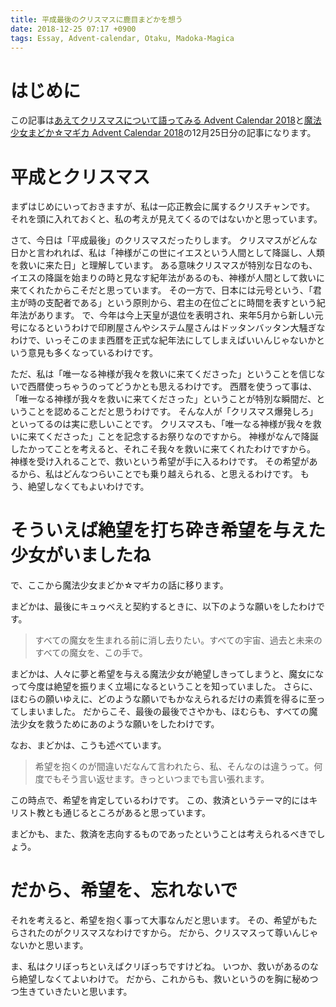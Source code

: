 ```yaml
---
title: 平成最後のクリスマスに鹿目まどかを想う
date: 2018-12-25 07:17 +0900
tags: Essay, Advent-calendar, Otaku, Madoka-Magica
---
```


# はじめに

この記事は[あえてクリスマスについて語ってみる Advent Calendar 2018](https://adventar.org/calendars/3402)と[魔法少女まどか☆マギカ Advent Calendar 2018](https://adventar.org/calendars/3407)の12月25日分の記事になります。

# 平成とクリスマス

まずはじめにいっておきますが、私は一応正教会に属するクリスチャンです。
それを頭に入れておくと、私の考えが見えてくるのではないかと思っています。

さて、今日は「平成最後」のクリスマスだったりします。
クリスマスがどんな日かと言われれば、私は「神様がこの世にイエスという人間として降誕し、人類を救いに来た日」と理解しています。
ある意味クリスマスが特別な日なのも、イエスの降誕を始まりの時と見なす紀年法があるのも、神様が人間として救いに来てくれたからこそだと思っています。
その一方で、日本には元号という、「君主が時の支配者である」という原則から、君主の在位ごとに時間を表すという紀年法があります。
で、今年は今上天皇が退位を表明され、来年5月から新しい元号になるというわけで印刷屋さんやシステム屋さんはドッタンバッタン大騒ぎなわけで、いっそこのまま西暦を正式な紀年法にしてしまえばいいんじゃないかという意見も多くなっているわけです。

ただ、私は「唯一なる神様が我々を救いに来てくださった」ということを信じないで西暦使っちゃうのってどうかとも思えるわけです。
西暦を使うって事は、「唯一なる神様が我々を救いに来てくださった」ということが特別な瞬間だ、ということを認めることだと思うわけです。
そんな人が「クリスマス爆発しろ」といってるのは実に悲しいことです。
クリスマスも、「唯一なる神様が我々を救いに来てくださった」ことを記念するお祭りなのですから。
神様がなんで降誕したかってことを考えると、それこそ我々を救いに来てくれたわけですから。
神様を受け入れることで、救いという希望が手に入るわけです。
その希望があるから、私はどんなつらいことでも乗り越えられる、と思えるわけです。
もう、絶望しなくてもよいわけです。

# そういえば絶望を打ち砕き希望を与えた少女がいましたね

で、ここから魔法少女まどか☆マギカの話に移ります。

まどかは、最後にキュゥべえと契約するときに、以下のような願いをしたわけです。

> すべての魔女を生まれる前に消し去りたい。すべての宇宙、過去と未来のすべての魔女を、この手で。

まどかは、人々に夢と希望を与える魔法少女が絶望しきってしまうと、魔女になって今度は絶望を振りまく立場になるということを知っていました。
さらに、ほむらの願いゆえに、どのような願いでもかなえられるだけの素質を得るに至ってしまいました。
だからこそ、最後の最後でさやかも、ほむらも、すべての魔法少女を救うためにあのような願いをしたわけです。

なお、まどかは、こうも述べています。

> 希望を抱くのが間違いだなんて言われたら、私、そんなのは違うって。何度でもそう言い返せます。きっといつまでも言い張れます。

この時点で、希望を肯定しているわけです。
この、救済というテーマ的にはキリスト教とも通じるところがあると思っています。

まどかも、また、救済を志向するものであったということは考えられるべきでしょう。

# だから、希望を、忘れないで

それを考えると、希望を抱く事って大事なんだと思います。
その、希望がもたらされたのがクリスマスなわけですから。
だから、クリスマスって尊いんじゃないかと思います。

ま、私はクリぼっちといえばクリぼっちですけどね。
いつか、救いがあるのなら絶望しなくてよいわけで。
だから、これからも、救いというのを胸に秘めつつ生きていきたいと思います。